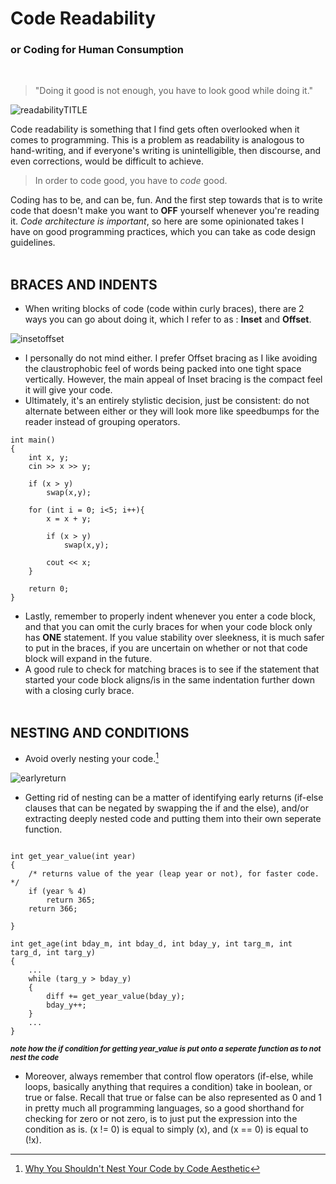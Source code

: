 # Code Readability
###  or Coding for Human Consumption

<br>

> "Doing it good is not enough, you have to look good while doing it."

![readabilityTITLE](https://user-images.githubusercontent.com/116419708/226084439-16528db0-46bd-4672-8857-efce7485d190.gif)

  Code readability is something that I find gets often overlooked when it comes to programming. This is a problem as readability is analogous
  to hand-writing, and if everyone's writing is unintelligible, then discourse, and even corrections, would be difficult to achieve.
  
> In order to code good, you have to *code* good.

  Coding has to be, and can be, fun. And the first step towards that is to write code that doesn't make you want to **OFF** yourself whenever you're reading it.
  _Code architecture is important_, so here are some opinionated takes I have on good programming practices, which you can take as code design guidelines.
  <br><br>
## BRACES AND INDENTS

  - When writing blocks of code (code within curly braces), there are 2 ways you can go about doing it, which I refer to as : **Inset** and **Offset**.
  
![insetoffset](https://user-images.githubusercontent.com/116419708/226085375-3c6dda98-0a15-442e-9e57-b2d36e902c74.gif)

  - I personally do not mind either. I prefer Offset bracing as I like avoiding the claustrophobic feel of words being packed into one tight space vertically.
    However, the main appeal of Inset bracing is the compact feel it will give your code. 
  - Ultimately, it's an entirely stylistic decision, just be consistent: do not alternate between either or they will look more like speedbumps
    for the reader instead of grouping operators.
  
```
int main()
{
    int x, y;
    cin >> x >> y;

    if (x > y)
        swap(x,y);

    for (int i = 0; i<5; i++){
        x = x + y;

        if (x > y)
            swap(x,y);

        cout << x;
    }
    
    return 0;
}
```
  - Lastly, remember to properly indent whenever you enter a code block, and that you can omit the curly braces for when your code block only has **ONE** statement.
    If you value stability over sleekness, it is much safer to put in the braces, if you are uncertain on whether or not that code block will expand in the future.
  - A good rule to check for matching braces is to see if the statement that started your code block aligns/is in the same indentation further down with a 
    closing curly brace.
<br><br>
## NESTING AND CONDITIONS

  - Avoid overly nesting your code.[^1]
  
  ![earlyreturn](https://user-images.githubusercontent.com/116419708/226088447-dada514b-1c8a-44ed-bc82-3f47eb65a6c3.gif)
  
  - Getting rid of nesting can be a matter of identifying early returns (if-else clauses that can be negated by swapping the if and the else), and/or extracting
    deeply nested code and putting them into their own seperate function.
    
```

int get_year_value(int year)
{
    /* returns value of the year (leap year or not), for faster code. */
    if (year % 4)
        return 365;
    return 366;
    
}

int get_age(int bday_m, int bday_d, int bday_y, int targ_m, int targ_d, int targ_y)
{
    ...
    while (targ_y > bday_y)
    {
        diff += get_year_value(bday_y); 
        bday_y++;
    }
    ...
}
```
<sup>***note how the if condition for getting year_value is put onto a seperate function as to not nest the code***</sup>

  - Moreover, always remember that control flow operators (if-else, while loops, basically anything that requires a condition) take in boolean, or true or false.
    Recall that true or false can be also represented as 0 and 1 in pretty much all programming languages, so a good shorthand for checking for zero or not zero,
    is to just put the expression into the condition as is. (x != 0) is equal to simply (x), and (x == 0) is equal to (!x).
  




[^1]: [Why You Shouldn't Nest Your Code by Code Aesthetic](https://youtu.be/CFRhGnuXG-4)

